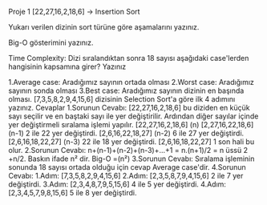 Proje 1
[22,27,16,2,18,6] -> Insertion Sort

Yukarı verilen dizinin sort türüne göre aşamalarını yazınız.

Big-O gösterimini yazınız.

Time Complexity: Dizi sıralandıktan sonra 18 sayısı aşağıdaki case'lerden hangisinin kapsamına girer? Yazınız

1.Average case: Aradığımız sayının ortada olması
2.Worst case: Aradığımız sayının sonda olması
3.Best case: Aradığımız sayının dizinin en başında olması.
[7,3,5,8,2,9,4,15,6] dizisinin Selection Sort'a göre ilk 4 adımını yazınız.
Cevaplar
1.Sorunun Cevabı: 
[22,27,16,2,18,6] bu diziden en küçük sayı seçilir ve en baştaki sayı ile yer değiştirilir. Ardından diğer sayılar içinde yer değiştirmeli sıralama işlemi yapılır.
[22,27,16,2,18,6] (n)
[2,27,16,22,18,6] (n-1) 2 ile 22 yer değiştirdi.
[2,6,16,22,18,27] (n-2) 6 ile 27 yer değiştirdi.
[2,6,16,18,22,27] (n-3) 22 ile 18 yer değiştirdi.
[2,6,16,18,22,27]  1 son hali bu olur.
2.Sorunun Cevabı: n+(n-1)+(n-2)+(n-3)+...+1 = n.(n+1)/2 = n üssü 2 +n/2. Baskın ifade n² dir. Big-O =(n²)
3.Sorunun Cevabı: Sıralama işleminin sonunda 18 sayısı ortada olduğu için cevap Average case'dir.
4.Sorunun Cevabı:
1.Adım: [7,3,5,8,2,9,4,15,6]
2.Adım: [2,3,5,8,7,9,4,15,6] 2 ile 7 yer değiştirdi.
3.Adım: [2,3,4,8,7,9,5,15,6] 4 ile 5 yer değiştirdi.
4.Adım: [2,3,4,5,7,9,8,15,6] 5 ile 8 yer değiştirdi.